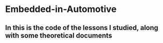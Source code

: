 # Embedded-in-Automotive
## In this is the code of the lessons I studied, along with some theoretical documents

